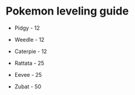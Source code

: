 # Pokemon leveling guide

- Pidgy - 12
- Weedle - 12
- Caterpie - 12

- Rattata - 25
- Eevee - 25

- Zubat - 50
